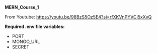 **MERN_Course_1**

From Youtube: https://youtu.be/98BzS5Oz5E4?si=rfXKVnPYVCI5xXvQ

**Required .env file variables:**
- PORT
- MONGO_URL
- SECRET
